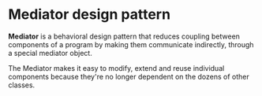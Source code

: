 # Mediator design pattern

**Mediator** is a behavioral design pattern that reduces coupling between components of a program by making them communicate indirectly, through a special mediator object. 

The Mediator makes it easy to modify, extend and reuse individual components because they're no longer dependent on the dozens of other classes. 